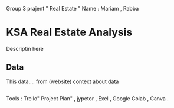 Group 3 
prajent " Real Estate "
Name : Mariam , Rabba 


# KSA Real Estate Analysis
Descriptin here

## Data
This data.... from (website)
context about data

## 
 Tools : 
Trello" Project Plan" , jypetor , Exel , Google Colab , Canva . 
